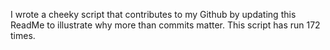 I wrote a cheeky script that contributes to my Github by updating this ReadMe to illustrate why more than commits matter. This script has run 172 times.